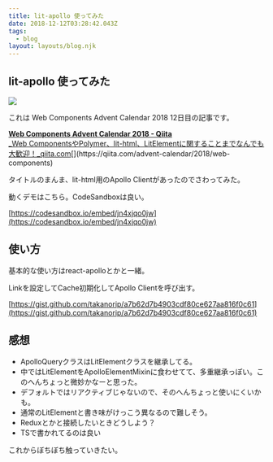 ```yaml
---
title: lit-apollo 使ってみた
date: 2018-12-12T03:28:42.043Z
tags:
  - blog
layout: layouts/blog.njk
---
```


## lit-apollo 使ってみた

![](https://cdn-images-1.medium.com/max/800/1*y0sQjGDYlQ2rjhKn8mEm7w.png)

これは Web Components Advent Calendar 2018 12日目の記事です。

[**Web Components Advent Calendar 2018 - Qiita**  
_Web ComponentsやPolymer、lit-html、LitElementに関することまでなんでも大歓迎！_qiita.com](https://qiita.com/advent-calendar/2018/web-components "https://qiita.com/advent-calendar/2018/web-components")[](https://qiita.com/advent-calendar/2018/web-components)

タイトルのまんま、lit-html用のApollo Clientがあったのでさわってみた。

動くデモはこちら。CodeSandboxは良い。

[https://codesandbox.io/embed/jn4xjqo0jw](https://codesandbox.io/embed/jn4xjqo0jw)

## 使い方

基本的な使い方はreact-apolloとかと一緒。

Linkを設定してCache初期化してApollo Clientを呼び出す。

[https://gist.github.com/takanorip/a7b62d7b4903cdf80ce627aa816f0c61](https://gist.github.com/takanorip/a7b62d7b4903cdf80ce627aa816f0c61)

## 感想

-   ApolloQueryクラスはLitElementクラスを継承してる。
-   中ではLitElementをApolloElementMixinに食わせてて、多重継承っぽい。このへんちょっと微妙かなーと思った。
-   デフォルトではリアクティブじゃないので、そのへんちょっと使いにくいかも。
-   通常のLitElementと書き味がけっこう異なるので難しそう。
-   Reduxとかと接続したいときどうしよう？
-   TSで書かれてるのは良い

これからぼちぼち触っていきたい。
